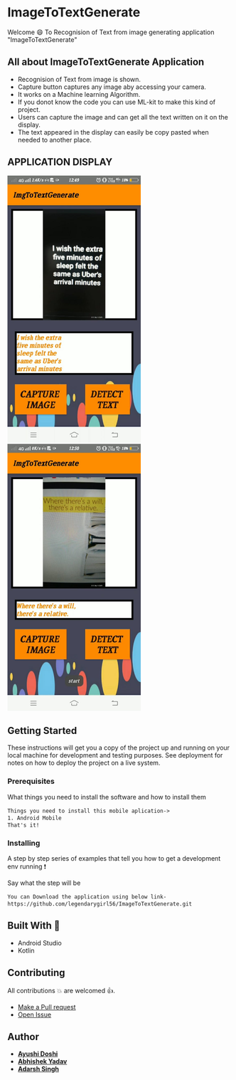 # ImageToTextGenerate
Welcome :smile: To Recognision of Text from image generating application "ImageToTextGenerate"

## All about ImageToTextGenerate Application
- Recognision of Text from image is shown.
- Capture button captures any image aby accessing your camera.
- It works on a Machine learning Algorithm.
- If you donot know the code you can use ML-kit to make this kind of project.
- Users can capture the image and can get all the text written on it on the display.
- The text appeared in the display can easily be copy pasted when needed to another place.

## APPLICATION DISPLAY
<kbd><img src="images/WhatsApp Image 2020-06-19 at 11.08.20.jpeg" width=300></kbd>
<kbd><img src="images/WhatsApp Image 2020-06-19 at 11.08.20 (1).jpeg" width=300></kbd>


## Getting Started

These instructions will get you a copy of the project up and running on your local machine for development and testing purposes. See deployment for notes on how to deploy the project on a live system.

### Prerequisites

What things you need to install the software and how to install them

```
Things you need to install this mobile aplication->
1. Android Mobile
That's it!
```

### Installing

A step by step series of examples that tell you how to get a development env running :exclamation:

Say what the step will be

```
You can Download the application using below link-
https://github.com/legendarygirl56/ImageToTextGenerate.git
```

## Built With :heartbeat:

* Android Studio
* Kotlin

## Contributing

All contributions :boom: are welcomed :+1:.
- <a href="https://github.com/The-Lazy-People/ImageToTextGenerate/pulls"> Make a Pull request </a>
- <a href="https://github.com/The-Lazy-People/ImageToTextGenerate/issues"> Open Issue </a>

## Author

* <a href="https://www.linkedin.com/in/ayushi-doshi-731210191/">  **Ayushi Doshi** </a>
* <a href="https://www.linkedin.com/in/abhishek-yadav-aps/"> **Abhishek Yadav** </a> 
* <a href="https://www.linkedin.com/in/2001adarshsingh/"> **Adarsh Singh** </a> 

